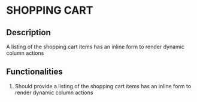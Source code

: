 # SHOPPING CART

## Description

A listing of the shopping cart items has an inline form to render dynamic column actions


## Functionalities

1.	Should provide a listing of the shopping cart items has an inline form to render dynamic
 column actions
